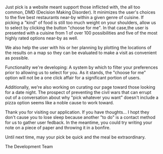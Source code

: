 Just pick is a website meant support those inflicted with, the all too common, DMD (Decision Making Disorder).
It minimizes the user's choices to the five best restaurants near-by within a given genre of cuisine.
If picking a "kind" of food is still too much weight on your shoulders, allow us to select by clicking the button "choose for me".
In that case,the user is presented with a cuisine from 1 of over 100 possibilities and five of the most highly rated options near-by as well.

We also help the user with his or her planning by plotting the locations of the results on a map so they can be evaluated to make a visit as convenient as possible.

Functionality we're developing:
A system by which to filter your preferences prior to allowing us to select for you.  As it stands, the "choose for me" option will not be a one click affair for a significant portion of users.

Additionally, we're also working on curating our page toward those looking for a date night.  The prospect of preventing the civil wars that can errupt out of a conversation about why "pick whatever you want" doesn't include a pizza option seems like a noble cause to work toward.

Thank you for visiting our application.  If you have thoughts... I hopt they don't cause you to lose sleep because another "to do" is a contact method for us to gather user fedback.  In the meantime, you could try writing your note on a piece of paper and throwing it in a bonfire.  

Until next time, may your pick be quick and the meal be extraordinary.

The Development Team
